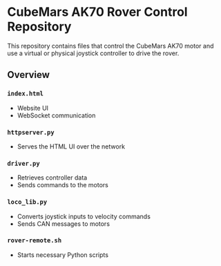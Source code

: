# CubeMars AK70 Rover Control Repository

This repository contains files that control the CubeMars AK70 motor and use a virtual or physical joystick controller to drive the rover.

## Overview

### `index.html`
- Website UI  
- WebSocket communication

### `httpserver.py`
- Serves the HTML UI over the network

### `driver.py`
- Retrieves controller data  
- Sends commands to the motors

### `loco_lib.py`
- Converts joystick inputs to velocity commands  
- Sends CAN messages to motors

### `rover-remote.sh`
- Starts necessary Python scripts
